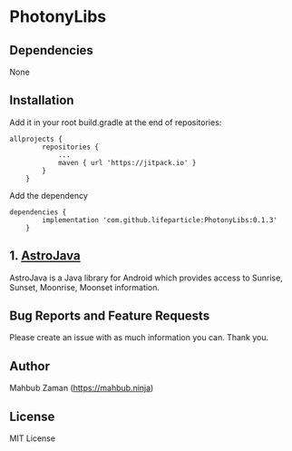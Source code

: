 # PhotonyLibs

## Dependencies
None
## Installation
Add it in your root build.gradle at the end of repositories:
```
allprojects {
		repositories {
			...
			maven { url 'https://jitpack.io' }
		}
	}
```
Add the dependency
```
dependencies {
		implementation 'com.github.lifeparticle:PhotonyLibs:0.1.3'
	}
```

## 1. [AstroJava](https://github.com/lifeparticle/PhotonyLibs/tree/master/AstroJava)
AstroJava is a Java library for Android which provides access to Sunrise, Sunset, Moonrise, Moonset information.

## Bug Reports and Feature Requests
Please create an issue with as much information you can. Thank you.

## Author
Mahbub Zaman (https://mahbub.ninja)

## License
MIT License
